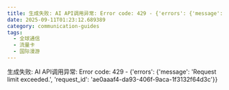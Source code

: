 ```yaml
---
title: 生成失败: AI API调用异常: Error code: 429 - {'errors': {'message': 'Request limit exceeded.', 'request_id': '851a27d0-c461-4cd0-abe8-29243a09c1e4'}}
date: 2025-09-11T01:23:12.689389
category: communication-guides
tags:
  - 全球通信
  - 流量卡
  - 国际漫游
---
```


生成失败: AI API调用异常: Error code: 429 - {'errors': {'message': 'Request limit exceeded.', 'request_id': 'ae0aaaf4-da93-406f-9aca-1f3132f64d3c'}}
